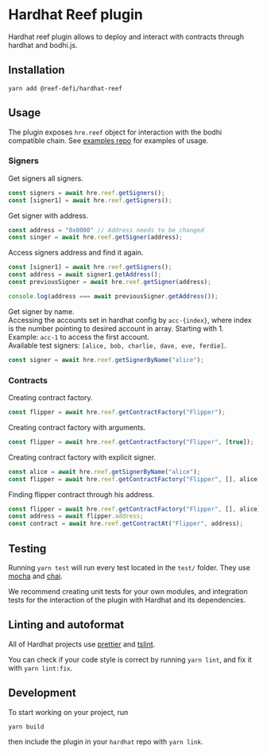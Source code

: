 # Hardhat Reef plugin

Hardhat reef plugin allows to deploy and interact with contracts through hardhat and bodhi.js.

## Installation

```
yarn add @reef-defi/hardhat-reef 
```

## Usage

The plugin exposes `hre.reef` object for interaction with the bodhi compatible chain.
See [examples repo](https://github.com/reef-defi/hardhat-reef-examples) for examples of usage.


### Signers

Get signers all signers.
```javascript
const signers = await hre.reef.getSigners();
const [signer1] = await hre.reef.getSigners();
```

Get signer with address.
```javascript
const address = "0x0000" // Address needs to be changed
const singer = await hre.reef.getSigner(address);
```

Access signers address and find it again.
```javascript
const [signer1] = await hre.reef.getSigners();
const address = await signer1.getAddress();
const previousSigner = await hre.reef.getSigner(address);

console.log(address === await previousSigner.getAddress());
```

Get signer by name.  
Accessing the accounts set in hardhat config by `acc-{index}`, where index is the number pointing to desired account in array. Starting with 1.   
Example: `acc-1` to access the first account.  
Available test signers: `[alice, bob, charlie, dave, eve, ferdie]`.
```javascript
const signer = await hre.reef.getSignerByName("alice");
```

### Contracts

Creating contract factory.
```javascript
const flipper = await hre.reef.getContractFactory("Flipper");
```

Creating contract factory with arguments.
```javascript
const flipper = await hre.reef.getContractFactory("Flipper", [true]);
```

Creating contract factory with explicit signer.
```javascript
const alice = await hre.reef.getSignerByName("alice");
const flipper = await hre.reef.getContractFactory("Flipper", [], alice);
```

Finding flipper contract through his address.
```javascript
const flipper = await hre.reef.getContractFactory("Flipper", [], alice);
const address = await flipper.address;
const contract = await hre.reef.getContractAt("Flipper", address);
```


## Testing

Running `yarn test` will run every test located in the `test/` folder. They
use [mocha](https://mochajs.org) and [chai](https://www.chaijs.com/).

We recommend creating unit tests for your own modules, and integration tests for
the interaction of the plugin with Hardhat and its dependencies.

## Linting and autoformat

All of Hardhat projects use [prettier](https://prettier.io/) and
[tslint](https://palantir.github.io/tslint/).

You can check if your code style is correct by running `yarn lint`, and fix
it with `yarn lint:fix`.

## Development

To start working on your project, run

```bash
yarn build
```

then include the plugin in your `hardhat` repo with `yarn link`.
